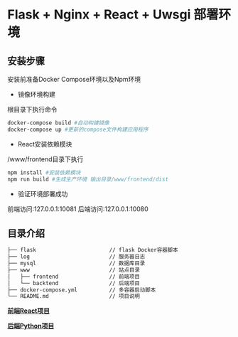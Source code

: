 # Flask + Nginx + React + Uwsgi 部署环境

## 安装步骤

安装前准备Docker Compose环境以及Npm环境

* 镜像环境构建

根目录下执行命令

``` bash
docker-compose build #自动构建镜像
docker-compose up #更新的compose文件构建应用程序
```

* React安装依赖模块

/www/frontend目录下执行

``` bash
npm install #安装依赖模块
npm run build #生成生产环境 输出目录/www/frontend/dist
```

* 验证环境部署成功

前端访问:127.0.0.1:10081
后端访问:127.0.0.1:10080

## 目录介绍

``` txt
├── flask                       // flask Docker容器脚本
├── log                         // 服务器日志
├── mysql                       // 数据库目录
├── www                         // 站点目录
│   ├── frontend                // 前端项目
│   └── backtend                // 后端项目
├── docker-compose.yml          // 多容器启动脚本
└── README.md                   // 项目说明
```

[**前端React项目**](https://github.com/dusunboy/MyFlaskReact/blob/master/www/frontend/README.md)

[**后端Python项目**](https://github.com/dusunboy/MyFlaskReact/blob/master/www/backtend/README.md)
